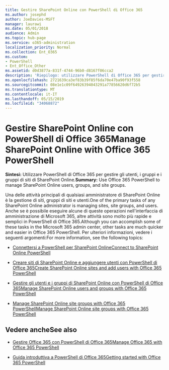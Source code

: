 ```yaml
---
title: Gestire SharePoint Online con PowerShell di Office 365
ms.author: josephd
author: JoeDavies-MSFT
manager: laurawi
ms.date: 05/01/2018
audience: Admin
ms.topic: hub-page
ms.service: o365-administration
localization_priority: Normal
ms.collection: Ent_O365
ms.custom:
- PowerShell
- Ent_Office_Other
ms.assetid: d0d3877a-831f-4744-96b0-d8167f06cca2
description: 'Riepilogo: utilizzare PowerShell di Office 365 per gestire gli utenti, i gruppi e i gruppi di siti di SharePoint Online.'
ms.openlocfilehash: 2721639ca3ef83b39f85f6da70e47ba90f93f558
ms.sourcegitcommit: 08e1e1c09f64926394043291a77856620d6f72b5
ms.translationtype: MT
ms.contentlocale: it-IT
ms.lasthandoff: 05/15/2019
ms.locfileid: "34068872"
---
```

# <a name="manage-sharepoint-online-with-office-365-powershell"></a><span data-ttu-id="c37e2-103">Gestire SharePoint Online con PowerShell di Office 365</span><span class="sxs-lookup"><span data-stu-id="c37e2-103">Manage SharePoint Online with Office 365 PowerShell</span></span>

 <span data-ttu-id="c37e2-104">**Sintesi:** Utilizzare PowerShell di Office 365 per gestire gli utenti, i gruppi e i gruppi di siti di SharePoint Online.</span><span class="sxs-lookup"><span data-stu-id="c37e2-104">**Summary:** Use Office 365 PowerShell to manage SharePoint Online users, groups, and site groups.</span></span>
  
<span data-ttu-id="c37e2-105">Una delle attività principali di qualsiasi amministratore di SharePoint Online è la gestione di siti, gruppi di siti e utenti.</span><span class="sxs-lookup"><span data-stu-id="c37e2-105">One of the primary tasks of any SharePoint Online administrator is managing sites, site groups, and users.</span></span> <span data-ttu-id="c37e2-106">Anche se è possibile eseguire alcune di queste operazioni nell'interfaccia di amministrazione di Microsoft 365, altre attività sono molto più rapide e semplici in PowerShell di Office 365.</span><span class="sxs-lookup"><span data-stu-id="c37e2-106">Although you can accomplish some of these tasks in the Microsoft 365 admin center, other tasks are much quicker and easier in Office 365 PowerShell.</span></span> <span data-ttu-id="c37e2-107">Per ulteriori informazioni, vedere i seguenti argomenti:</span><span class="sxs-lookup"><span data-stu-id="c37e2-107">For more information, see the following topics:</span></span>

- [<span data-ttu-id="c37e2-108">Connettersi a PowerShell per SharePoint Online</span><span class="sxs-lookup"><span data-stu-id="c37e2-108">Connect to SharePoint Online PowerShell</span></span>](https://docs.microsoft.com/en-us/powershell/sharepoint/sharepoint-online/connect-sharepoint-online?view=sharepoint-ps)
  
- [<span data-ttu-id="c37e2-109">Creare siti di SharePoint Online e aggiungere utenti con PowerShell di Office 365</span><span class="sxs-lookup"><span data-stu-id="c37e2-109">Create SharePoint Online sites and add users with Office 365 PowerShell</span></span>](create-sharepoint-sites-and-add-users-with-powershell.md)
    
- [<span data-ttu-id="c37e2-110">Gestire gli utenti e i gruppi di SharePoint Online con PowerShell di Office 365</span><span class="sxs-lookup"><span data-stu-id="c37e2-110">Manage SharePoint Online users and groups with Office 365 PowerShell</span></span>](manage-sharepoint-users-and-groups-with-powershell.md)
    
- [<span data-ttu-id="c37e2-111">Manage SharePoint Online site groups with Office 365 PowerShell</span><span class="sxs-lookup"><span data-stu-id="c37e2-111">Manage SharePoint Online site groups with Office 365 PowerShell</span></span>](manage-sharepoint-site-groups-with-powershell.md)
    
## <a name="see-also"></a><span data-ttu-id="c37e2-112">Vedere anche</span><span class="sxs-lookup"><span data-stu-id="c37e2-112">See also</span></span>

- [<span data-ttu-id="c37e2-113">Gestire Office 365 con PowerShell di Office 365</span><span class="sxs-lookup"><span data-stu-id="c37e2-113">Manage Office 365 with Office 365 PowerShell</span></span>](manage-office-365-with-office-365-powershell.md)

- [<span data-ttu-id="c37e2-114">Guida introduttiva a PowerShell di Office 365</span><span class="sxs-lookup"><span data-stu-id="c37e2-114">Getting started with Office 365 PowerShell</span></span>](getting-started-with-office-365-powershell.md)

